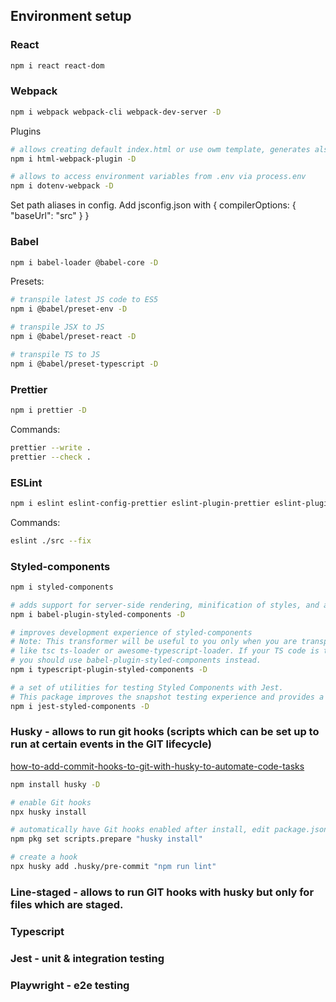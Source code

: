 ## Environment setup

### React
```sh
npm i react react-dom
```

### Webpack
```sh
npm i webpack webpack-cli webpack-dev-server -D
```

Plugins
```sh 
# allows creating default index.html or use owm template, generates also file in output folder during build
npm i html-webpack-plugin -D

# allows to access environment variables from .env via process.env
npm i dotenv-webpack -D
```
 
Set path aliases in config. Add jsconfig.json with { compilerOptions: { "baseUrl": "src" } }

### Babel
```sh 
npm i babel-loader @babel-core -D
```

Presets:
```sh
# transpile latest JS code to ES5
npm i @babel/preset-env -D

# transpile JSX to JS
npm i @babel/preset-react -D

# transpile TS to JS
npm i @babel/preset-typescript -D
```

### Prettier
```sh
npm i prettier -D
```

Commands:
```sh
prettier --write .
prettier --check .
````
### ESLint
```sh
npm i eslint eslint-config-prettier eslint-plugin-prettier eslint-plugin-react -D
```

Commands:
```sh
eslint ./src --fix
````

### Styled-components
```sh 
npm i styled-components
```

```sh
# adds support for server-side rendering, minification of styles, and a nicer debugging experience(adds component name to classes).
npm i babel-plugin-styled-components -D
```


```sh
# improves development experience of styled-components
# Note: This transformer will be useful to you only when you are transpiling your TS code using actual TS compiler,
# like tsc ts-loader or awesome-typescript-loader. If your TS code is transpiled using babel-plugin-transform-typescript,
# you should use babel-plugin-styled-components instead.
npm i typescript-plugin-styled-components -D
```
```sh
# a set of utilities for testing Styled Components with Jest.
# This package improves the snapshot testing experience and provides a brand new matcher to make expectations on the style rules
npm i jest-styled-components -D
```
 
### Husky - allows to run git hooks (scripts which can be set up to run at certain events in the GIT lifecycle)
[how-to-add-commit-hooks-to-git-with-husky-to-automate-code-tasks](https://www.freecodecamp.org/news/how-to-add-commit-hooks-to-git-with-husky-to-automate-code-tasks/)
```sh
npm install husky -D

# enable Git hooks
npx husky install

# automatically have Git hooks enabled after install, edit package.json (pkg command available only with npm > 7.2)
npm pkg set scripts.prepare "husky install"

# create a hook
npx husky add .husky/pre-commit "npm run lint"
```
 
### Line-staged - allows to run GIT hooks with husky but only for files which are staged.

### Typescript

### Jest - unit & integration testing

### Playwright - e2e testing